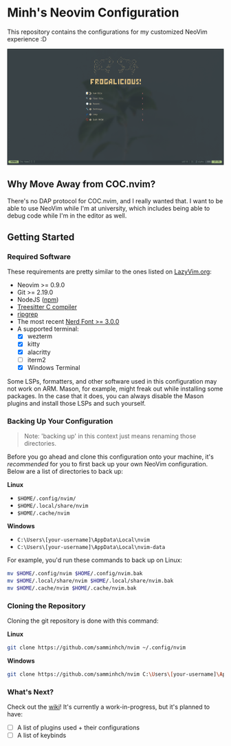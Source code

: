 # Minh's Neovim Configuration

This repository contains the configurations for my customized NeoVim experience :D

![Splash Screen Screenshot](./screenshots/splashscreen-windows-terminal.png)

## Why Move Away from COC.nvim?

There's no DAP protocol for COC.nvim, and I really wanted that.
I want to be able to use NeoVim while I'm at university, which includes
being able to debug code while I'm in the editor as well.

## Getting Started

### Required Software

These requirements are pretty similar to the ones listed on [LazyVim.org](https://www.lazyvim.org/):

- Neovim >= 0.9.0
- Git >= 2.19.0
- NodeJS ([npm](https://nodejs.org/en/download))
- [Treesitter C compiler](https://github.com/nvim-treesitter/nvim-treesitter#requirements)
- [ripgrep](https://github.com/BurntSushi/ripgrep)
- The most recent [Nerd Font >= 3.0.0](https://www.nerdfonts.com)
- A supported terminal:
  - [x] wezterm
  - [x] kitty
  - [x] alacritty
  - [ ] iterm2
  - [x] Windows Terminal

Some LSPs, formatters, and other software used in this configuration may not
work on ARM. Mason, for example, might freak out while installing some
packages. In the case that it does, you can always disable the Mason plugins
and install those LSPs and such yourself.

### Backing Up Your Configuration

> Note: 'backing up' in this context just means renaming
> those directories.

Before you go ahead and clone this configuration onto your machine, it's _recommended_
for you to first back up your own NeoVim configuration. Below are a list of directories
to back up:

**Linux**

- `$HOME/.config/nvim/`
- `$HOME/.local/share/nvim`
- `$HOME/.cache/nvim`

**Windows**

- `C:\Users\[your-username]\AppData\Local\nvim`
- `C:\Users\[your-username]\AppData\Local\nvim-data`

For example, you'd run these commands to back up on Linux:

```sh
mv $HOME/.config/nvim $HOME/.config/nvim.bak
mv $HOME/.local/share/nvim $HOME/.local/share/nvim.bak
mv $HOME/.cache/nvim $HOME/.cache/nvim.bak
```

### Cloning the Repository

Cloning the git repository is done with this command:

**Linux**

```sh
git clone https://github.com/samminhch/nvim ~/.config/nvim
```

**Windows**

```sh
git clone https://github.com/samminhch/nvim C:\Users\[your-username]\AppData\Local
```

### What's Next?

Check out the [wiki](https://github.com/samminhch/nvim/wiki)!
It's currently a work-in-progress, but it's planned to have:

- [ ] A list of plugins used + their configurations
- [ ] A list of keybinds
